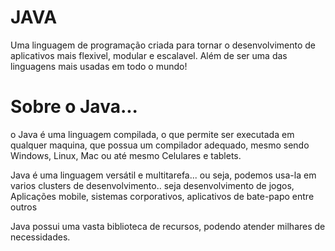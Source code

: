 <h1>JAVA</h1>
Uma linguagem de programação criada para tornar o desenvolvimento de aplicativos mais flexivel, modular e escalavel.
Além de ser uma das linguagens mais usadas em todo o mundo!

<h1>Sobre o Java...</h1>
o Java é uma linguagem compilada, o que permite ser executada em qualquer maquina, que possua um compilador adequado, mesmo sendo Windows, Linux, Mac ou até mesmo Celulares e tablets.

Java é uma linguagem versátil e multitarefa... ou seja, podemos usa-la em varios clusters de desenvolvimento.. seja desenvolvimento de jogos, Aplicações mobile, sistemas corporativos, aplicativos de bate-papo entre outros

Java possui uma vasta biblioteca de recursos, podendo atender milhares de necessidades.